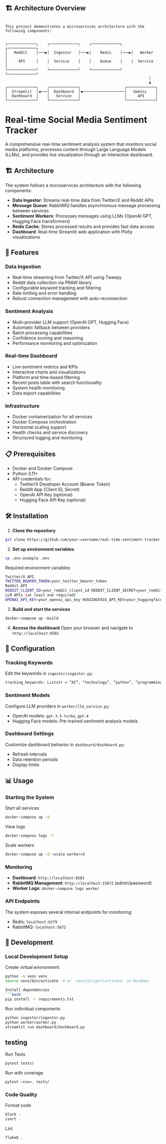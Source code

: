 
## 🏗️ Architecture Overview

```

This project demonstrates a microservices architecture with the following components:


┌─────────────┐    ┌─────────────┐    ┌─────────────┐    ┌─────────────┐
│   Reddit    │───▶│  Ingestor   │───▶│    Redis    │───▶│   Worker    │
│     API     │    │  Service    │    │    Queue    │    │  Service    │
└─────────────┘    └─────────────┘    └─────────────┘    └─────────────┘
                                                                 │
                                                                 ▼
┌─────────────┐    ┌─────────────┐                    ┌─────────────┐
│  Streamlit  │◀───│  Dashboard  │◀───────────────────│   Gemini    │
│  Dashboard  │    │   Service   │                    │     API     │
└─────────────┘    └─────────────┘                    └─────────────┘

```
# Real-time Social Media Sentiment Tracker

A comprehensive real-time sentiment analysis system that monitors social media platforms, processes content through Large Language Models (LLMs), and provides live visualization through an interactive dashboard.

## 🏗️ Architecture

The system follows a microservices architecture with the following components:

- **Data Ingestor**: Streams real-time data from Twitter/X and Reddit APIs
- **Message Queue**: RabbitMQ handles asynchronous message processing between services
- **Sentiment Workers**: Processes messages using LLMs (OpenAI GPT, Hugging Face transformers)
- **Redis Cache**: Stores processed results and provides fast data access
- **Dashboard**: Real-time Streamlit web application with Plotly visualizations

## 🚀 Features

### Data Ingestion
- Real-time streaming from Twitter/X API using Tweepy
- Reddit data collection via PRAW library
- Configurable keyword tracking and filtering
- Rate limiting and error handling
- Robust connection management with auto-reconnection

### Sentiment Analysis
- Multi-provider LLM support (OpenAI GPT, Hugging Face)
- Automatic fallback between providers
- Batch processing capabilities
- Confidence scoring and reasoning
- Performance monitoring and optimization

### Real-time Dashboard
- Live sentiment metrics and KPIs
- Interactive charts and visualizations
- Platform and time-based filtering
- Recent posts table with search functionality
- System health monitoring
- Data export capabilities

### Infrastructure
- Docker containerization for all services
- Docker Compose orchestration
- Horizontal scaling support
- Health checks and service discovery
- Structured logging and monitoring

## 📋 Prerequisites

- Docker and Docker Compose
- Python 3.11+
- API credentials for:
  - Twitter/X Developer Account (Bearer Token)
  - Reddit App (Client ID, Secret)
  - OpenAI API Key (optional)
  - Hugging Face API Key (optional)

## 🛠️ Installation

1. **Clone the repository**
```bash
git clone https://github.com/your-username/real-time-sentiment-tracker.gitcd real-time-sentiment-tracker
```
2. **Set up environment variables**
```bash
cp .env.example .env
```

Required environment variables:
```bash
Twitter/X API
TWITTER_BEARER_TOKEN=your_twitter_bearer_token
Reddit API
REDDIT_CLIENT_ID=your_reddit_client_id REDDIT_CLIENT_SECRET=your_reddit_client_secret REDDIT_USER_AGENT=SentimentTracker/1.0
LLM APIs (at least one required)
OPENAI_API_KEY=your_openai_api_key HUGGINGFACE_API_KEY=your_huggingface_api_key
```


3. **Build and start the services**
```bash
docker-compose up –build
```

4. **Access the dashboard**
Open your browser and navigate to `http://localhost:8501`

## 🔧 Configuration

### Tracking Keywords
Edit the keywords in `ingestor/ingestor.py`:
```bash
tracking_keywords: Liststr = “AI”, “technology”, “python”, “programming”
```

### Sentiment Models
Configure LLM providers in `worker/llm_service.py`:
- OpenAI models: `gpt-3.5-turbo`, `gpt-4`
- Hugging Face models: Pre-trained sentiment analysis models

### Dashboard Settings
Customize dashboard behavior in `dashboard/dashboard.py`:
- Refresh intervals
- Data retention periods
- Display limits

## 📊 Usage

### Starting the System
Start all services
```bash 
docker-compose up -d
```
View logs
```bash
docker-compose logs -f
```
Scale workers
```bash
docker-compose up -d –scale worker=3
```

### Monitoring
- **Dashboard**: `http://localhost:8501`
- **RabbitMQ Management**: `http://localhost:15672` (admin/password)
- **Worker Logs**: `docker-compose logs worker`

### API Endpoints
The system exposes several internal endpoints for monitoring:
- Redis: `localhost:6379`
- RabbitMQ: `localhost:5672`

## 🧪 Development

### Local Development Setup
Create virtual environment
```bash
python -m venv venv
source venv/bin/activate  # or `venv\Scripts\activate` on Windows

Install dependencies
```bash
pip install -r requirements.txt
```
Run individual components
```bash
python ingestor/ingestor.py
python worker/worker.py
streamlit run dashboard/dashboard.py
```

## testing

Run Tests
```bash
pytest tests/
```
Run with coverage
```bash
pytest –cov=. tests/
```
### Code Quality
Format code
```bash
black .
isort .
```
Lint
```bash
flake8 .
```
